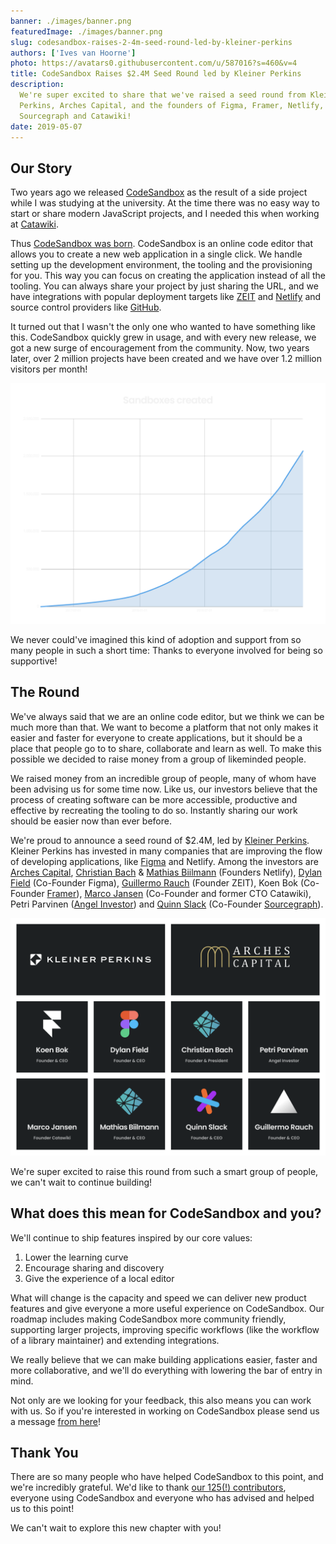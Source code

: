 ```yaml
---
banner: ./images/banner.png
featuredImage: ./images/banner.png
slug: codesandbox-raises-2-4m-seed-round-led-by-kleiner-perkins
authors: ['Ives van Hoorne']
photo: https://avatars0.githubusercontent.com/u/587016?s=460&v=4
title: CodeSandbox Raises $2.4M Seed Round led by Kleiner Perkins
description:
  We're super excited to share that we've raised a seed round from Kleiner
  Perkins, Arches Capital, and the founders of Figma, Framer, Netlify, ZEIT,
  Sourcegraph and Catawiki!
date: 2019-05-07
---
```


## Our Story

Two years ago we released [CodeSandbox](https://codesandbox.io) as the result of
a side project while I was studying at the university. At the time there was no
easy way to start or share modern JavaScript projects, and I needed this when
working at [Catawiki](https://catawiki.com).

Thus [CodeSandbox was born](/post/codesandbox-an-online-react-editor).
CodeSandbox is an online code editor that allows you to create a new web
application in a single click. We handle setting up the development environment,
the tooling and the provisioning for you. This way you can focus on creating the
application instead of all the tooling. You can always share your project by
just sharing the URL, and we have integrations with popular deployment targets
like [ZEIT](https://zeit.co) and [Netlify](https://netlify.com) and source
control providers like [GitHub](https://github.com).

It turned out that I wasn't the only one who wanted to have something like this.
CodeSandbox quickly grew in usage, and with every new release, we got a new
surge of encouragement from the community. Now, two years later, over 2 million
projects have been created and we have over 1.2 million visitors per month!

![Amount of sandboxes created in the past two years](./images/sandboxes-created.png)

We never could've imagined this kind of adoption and support from so many people
in such a short time: Thanks to everyone involved for being so supportive!

## The Round

We've always said that we are an online code editor, but we think we can be much
more than that. We want to become a platform that not only makes it easier and
faster for everyone to create applications, but it should be a place that people
go to to share, collaborate and learn as well. To make this possible we decided
to raise money from a group of likeminded people.

We raised money from an incredible group of people, many of whom have been
advising us for some time now. Like us, our investors believe that the process
of creating software can be more accessible, productive and effective by
recreating the tooling to do so. Instantly sharing our work should be easier now
than ever before.

We're proud to announce a seed round of \$2.4M, led by
[Kleiner Perkins](https://kleinerperkins.com). Kleiner Perkins has invested in
many companies that are improving the flow of developing applications, like
[Figma](https://figma.com) and Netlify. Among the investors are
[Arches Capital](https://arches.capital),
[Christian Bach](https://twitter.com/Chr_Bach) &
[Mathias Biilmann](https://twitter.com/biilmann) (Founders Netlify),
[Dylan Field](https://twitter.com/zoink) (Co-Founder Figma),
[Guillermo Rauch](https://twitter.com/rauchg) (Founder ZEIT), Koen Bok
(Co-Founder [Framer](https://framer.com)),
[Marco Jansen](https://linkedin.com/in/marcojansen) (Co-Founder and former CTO
Catawiki), Petri Parvinen ([Angel Investor](http://arctum.fi)) and
[Quinn Slack](https://twitter.com/sqs) (Co-Founder
[Sourcegraph](https://sourcegraph.com)).

![Our seed investors](./images/seed-investors.png)

We're super excited to raise this round from such a smart group of people, we
can't wait to continue building!

## What does this mean for CodeSandbox and you?

We'll continue to ship features inspired by our core values:

1.  Lower the learning curve
2.  Encourage sharing and discovery
3.  Give the experience of a local editor

What will change is the capacity and speed we can deliver new product features
and give everyone a more useful experience on CodeSandbox. Our roadmap includes
making CodeSandbox more community friendly, supporting larger projects,
improving specific workflows (like the workflow of a library maintainer) and
extending integrations.

We really believe that we can make building applications easier, faster and more
collaborative, and we'll do everything with lowering the bar of entry in mind.

Not only are we looking for your feedback, this also means you can work with us.
So if you're interested in working on CodeSandbox please send us a message
[from here](https://codesandbox.io/jobs)!

## Thank You

There are so many people who have helped CodeSandbox to this point, and we're
incredibly grateful. We'd like to thank
[our 125(!) contributors](https://github.com/codesandbox/codesandbox-client#contributors),
everyone using CodeSandbox and everyone who has advised and helped us to this
point!

We can't wait to explore this new chapter with you!
